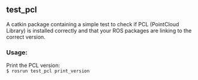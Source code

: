 ## test_pcl

A catkin package containing a simple test to check if PCL (PointCloud Library) is installed correctly and that your ROS packages are linking to the correct version.  

### Usage:

Print the PCL version:  
`$ rosrun test_pcl print_version`  
